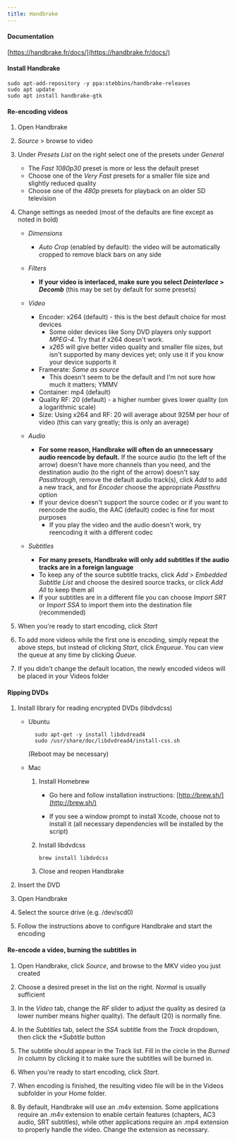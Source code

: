 ```yaml
---
title: Handbrake
---
```


#### Documentation

[https://handbrake.fr/docs/](https://handbrake.fr/docs/)

#### Install Handbrake

```
sudo apt-add-repository -y ppa:stebbins/handbrake-releases
sudo apt update
sudo apt install handbrake-gtk
```

#### Re-encoding videos

1. Open Handbrake

2. _Source_ > browse to video

3. Under _Presets List_ on the right select one of the presets under _General_

   - The _Fast 1080p30_ preset is more or less the default preset
   - Choose one of the _Very Fast_ presets for a smaller file size and slightly reduced quality
   - Choose one of the _480p_ presets for playback on an older SD television

4. Change settings as needed (most of the defaults are fine except as noted in bold)

   - _Dimensions_

     - _Auto Crop_ (enabled by default): the video will be automatically cropped to remove black bars on any side

   - _Filters_

     - **If your video is interlaced, make sure you select _Deinterlace_ > _Decomb_** (this may be set by default for some presets)

   - _Video_

     - Encoder: x264 (default) - this is the best default choice for most devices
       - Some older devices like Sony DVD players only support _MPEG-4_. Try that if x264 doesn't work.
       - _x265_ will give better video quality and smaller file sizes, but isn't supported by many devices yet; only use it if you know your device supports it
     - Framerate: _Same as source_
       - This doesn't seem to be the default and I'm not sure how much it matters; YMMV
     - Container: mp4 (default)
     - Quality RF: 20 (default) - a higher number gives lower quality (on a logarithmic scale)
     - Size: Using x264 and RF: 20 will average about 925M per hour of video (this can vary greatly; this is only an average)

   - _Audio_

     - **For some reason, Handbrake will often do an unnecessary audio reencode by default.** If the source audio (to the left of the arrow) doesn't have more channels than you need, and the destination audio (to the right of the arrow) doesn't say _Passthrough_, remove the default audio track(s), click _Add_ to add a new track, and for _Encoder_ choose the appropriate _Passthru_ option
     - If your device doesn't support the source codec or if you want to reencode the audio, the AAC (default) codec is fine for most purposes
       - If you play the video and the audio doesn't work, try reencoding it with a different codec

   - _Subtitles_

     - **For many presets, Handbrake will only add subtitles if the audio tracks are in a foreign language**
     - To keep any of the source subtitle tracks, click _Add_ > _Embedded Subtitle List_ and choose the desired source tracks, or click _Add All_ to keep them all
     - If your subtitles are in a different file you can choose _Import SRT_ or _Import SSA_ to import them into the destination file (recommended)

5. When you're ready to start encoding, click _Start_

6. To add more videos while the first one is encoding, simply repeat the above steps, but instead of clicking _Start_, click _Enqueue_. You can view the queue at any time by clicking _Queue_.

7. If you didn't change the default location, the newly encoded videos will be placed in your Videos folder

#### Ripping DVDs

1.  Install library for reading encrypted DVDs (libdvdcss)

    - Ubuntu

            sudo apt-get -y install libdvdread4
            sudo /usr/share/doc/libdvdread4/install-css.sh

      (Reboot may be necessary)

    - Mac

      1.  Install Homebrew

          - Go here and follow installation instructions:
            [http://brew.sh/](http://brew.sh/)

          - If you see a window prompt to install Xcode, choose not to install it (all necessary dependencies will be installed by the script)

      2.  Install libdvdcss

              brew install libdvdcss

      3.  Close and reopen Handbrake

2.  Insert the DVD

3.  Open Handbrake

4.  Select the source drive (e.g. /dev/scd0)

5.  Follow the instructions above to configure Handbrake and start the encoding

#### Re-encode a video, burning the subtitles in

1. Open Handbrake, click _Source_, and browse to the MKV video you just created

2. Choose a desired preset in the list on the right. _Normal_ is usually sufficient

3. In the _Video_ tab, change the _RF_ slider to adjust the quality as desired (a lower number means higher quality). The default (20) is normally fine.

4. In the _Subtitles_ tab, select the _SSA_ subtitle from the _Track_ dropdown, then click the _+Subtitle_ button

5. The subtitle should appear in the Track list. Fill in the circle in the _Burned In_ column by clicking it to make sure the subtitles will be burned in.

6. When you're ready to start encoding, click _Start_.

7. When encoding is finished, the resulting video file will be in the Videos subfolder in your Home folder.

8. By default, Handbrake will use an .m4v extension. Some applications require an .m4v extension to enable certain features (chapters, AC3 audio, SRT subtitles), while other applications require an .mp4 extension to properly handle the video. Change the extension as necessary.
